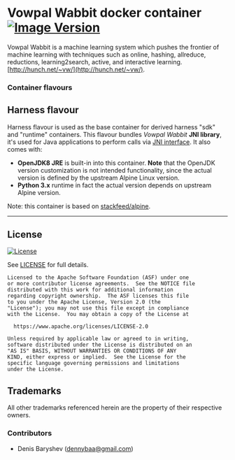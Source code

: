 # Vowpal Wabbit docker container [![Image Version](https://images.microbadger.com/badges/version/actionml/vw.svg)](https://microbadger.com/images/actionml/vw)

Vowpal Wabbit is a machine learning system which pushes the frontier of machine learning with techniques such as online, hashing, allreduce, reductions, learning2search, active, and interactive learning. [http://hunch.net/~vw/](http://hunch.net/~vw/).

### Container flavours

## Harness flavour

Harness flavour is used as the base container for derived harness "sdk" and "runtime" containers. This flavour bundles _Vowpal Wabbit_ **JNI library**, it's used for Java applications to perform calls via [JNI interface](https://en.wikipedia.org/wiki/Java_Native_Interface). It also comes with:

 - **OpenJDK8 JRE** is built-in into this container.
    **Note** that the OpenJDK version customization is not intended functionality, since the actual version is defined by the upstream Alpine Linux version.
 - **Python 3.x** runtime in fact the actual version depends on upstream Alpine version.

Note: this container is based on [stackfeed/alpine](https://hub.docker.com/r/stackfeed/alpine/).

---

## License 

[![License](https://img.shields.io/badge/License-Apache%202.0-blue.svg)](https://opensource.org/licenses/Apache-2.0) 

See [LICENSE](http://www.apache.org/licenses/LICENSE-2.0.txt) for full details.

    Licensed to the Apache Software Foundation (ASF) under one
    or more contributor license agreements.  See the NOTICE file
    distributed with this work for additional information
    regarding copyright ownership.  The ASF licenses this file
    to you under the Apache License, Version 2.0 (the
    "License"); you may not use this file except in compliance
    with the License.  You may obtain a copy of the License at

      https://www.apache.org/licenses/LICENSE-2.0

    Unless required by applicable law or agreed to in writing,
    software distributed under the License is distributed on an
    "AS IS" BASIS, WITHOUT WARRANTIES OR CONDITIONS OF ANY
    KIND, either express or implied.  See the License for the
    specific language governing permissions and limitations
    under the License.


## Trademarks

All other trademarks referenced herein are the property of their respective owners.


### Contributors

  * Denis Baryshev (<dennybaa@gmail.com>)
